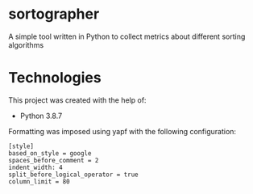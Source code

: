 # sortographer
A simple tool written in Python to collect metrics about different sorting algorithms 

# Technologies
This project was created with the help of:
* Python 3.8.7

Formatting was imposed using yapf with the following configuration:
```
[style]
based_on_style = google
spaces_before_comment = 2
indent_width: 4
split_before_logical_operator = true
column_limit = 80
```